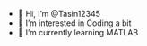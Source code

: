 - 👋 Hi, I’m @Tasin12345
- 👀 I’m interested in Coding a bit
- 🌱 I’m currently learning MATLAB

<!---
Tasin12345/Tasin12345 is a ✨ special ✨ repository because its `README.md` (this file) appears on your GitHub profile.
You can click the Preview link to take a look at your changes.
--->
